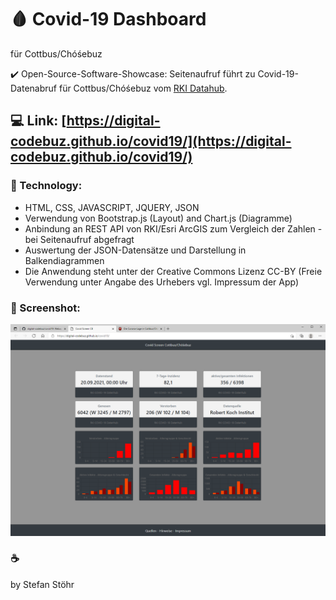 # :drop_of_blood: Covid-19 Dashboard
für Cottbus/Chóśebuz

:heavy_check_mark: Open-Source-Software-Showcase: Seitenaufruf führt zu Covid-19-Datenabruf für Cottbus/Chóśebuz vom [RKI Datahub](https://npgeo-corona-npgeo-de.hub.arcgis.com/).

## :computer: Link: [https://digital-codebuz.github.io/covid19/](https://digital-codebuz.github.io/covid19/)

### :rocket: Technology:
- HTML, CSS, JAVASCRIPT, JQUERY, JSON
- Verwendung von Bootstrap.js (Layout) and Chart.js (Diagramme)
- Anbindung an REST API von RKI/Esri ArcGIS zum Vergleich der Zahlen - bei Seitenaufruf abgefragt
- Auswertung der JSON-Datensätze und Darstellung in Balkendiagrammen
- Die Anwendung steht unter der Creative Commons Lizenz CC-BY (Freie Verwendung unter Angabe des Urhebers vgl. Impressum der App)

### :camera_flash: Screenshot:
![This is a Screenshot of the Dashboard for Covid-19 Data in Cottbus](https://raw.githubusercontent.com/digital-codebuz/covid19/main/screenshot.png)

### :coffee:
by Stefan Stöhr
